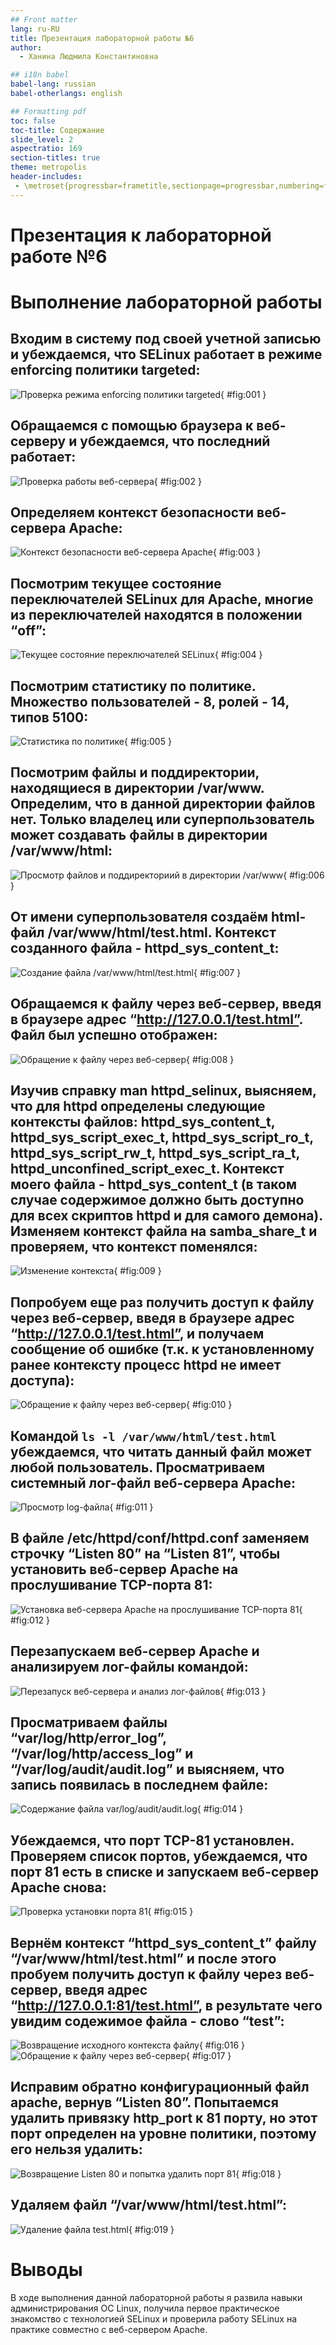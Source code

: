 ```yaml
---
## Front matter
lang: ru-RU
title: Презентация лабораторной работы №6
author:
  - Ханина Людмила Константиновна

## i18n babel
babel-lang: russian
babel-otherlangs: english

## Formatting pdf
toc: false
toc-title: Содержание
slide_level: 2
aspectratio: 169
section-titles: true
theme: metropolis
header-includes:
 - \metroset{progressbar=frametitle,sectionpage=progressbar,numbering=fraction}
---
```


# Презентация к лабораторной работе №6

# Выполнение лабораторной работы

## Входим в систему под своей учетной записью и убеждаемся, что SELinux работает в режиме enforcing политики targeted:
![Проверка режима enforcing политики targeted](images/1.png){ #fig:001 }

## Обращаемся с помощью браузера к веб-серверу и убеждаемся, что последний работает:
![Проверка работы веб-сервера](images/2.png){ #fig:002 }

## Определяем контекст безопасности веб-сервера Apache:
![Контекст безопасности веб-сервера Apache](images/3.png){ #fig:003 }

## Посмотрим текущее состояние переключателей SELinux для Apache, многие из переключателей находятся в положении “off”:
![Текущее состояние переключателей SELinux](images/4.png){ #fig:004 }

## Посмотрим статистику по политике. Множество пользователей - 8, ролей - 14, типов 5100:
![Статистика по политике](images/5.png){ #fig:005 }

## Посмотрим файлы и поддиректории, находящиеся в директории /var/www. Определим, что в данной директории файлов нет. Только владелец или суперпользователь может создавать файлы в директории /var/www/html:
![Просмотр файлов и поддиректориий в директории /var/www](images/6.png){ #fig:006 }

## От имени суперпользователя создаём html-файл /var/www/html/test.html. Контекст созданного файла - httpd_sys_content_t:
![Создание файла /var/www/html/test.html](images/7.png){ #fig:007 }

## Обращаемся к файлу через веб-сервер, введя в браузере адрес “http://127.0.0.1/test.html”. Файл был успешно отображен:
![Обращение к файлу через веб-сервер](images/8.png){ #fig:008 }

## Изучив справку man httpd_selinux, выясняем, что для httpd определены следующие контексты файлов: httpd_sys_content_t, httpd_sys_script_exec_t, httpd_sys_script_ro_t, httpd_sys_script_rw_t, httpd_sys_script_ra_t, httpd_unconfined_script_exec_t. Контекст моего файла - httpd_sys_content_t (в таком случае содержимое должно быть доступно для всех скриптов httpd и для самого демона). Изменяем контекст файла на samba_share_t и проверяем, что контекст поменялся:
![Изменение контекста](images/9.png){ #fig:009 }

## Попробуем еще раз получить доступ к файлу через веб-сервер, введя в браузере адрес “http://127.0.0.1/test.html”, и получаем сообщение об ошибке (т.к. к установленному ранее контексту процесс httpd не имеет доступа):
![Обращение к файлу через веб-сервер](images/10.png){ #fig:010 }

## Командой ```ls -l /var/www/html/test.html``` убеждаемся, что читать данный файл может любой пользователь. Просматриваем системный лог-файл веб-сервера Apache:
![Просмотр log-файла](images/11.png){ #fig:011 }

## В файле /etc/httpd/conf/httpd.conf заменяем строчку “Listen 80” на “Listen 81”, чтобы установить веб-сервер Apache на прослушивание TCP-порта 81:
![Установка веб-сервера Apache на прослушивание TCP-порта 81](images/12.png){ #fig:012 }

## Перезапускаем веб-сервер Apache и анализируем лог-файлы командой:
![Перезапуск веб-сервера и анализ лог-файлов](images/13.png){ #fig:013 }

## Просматриваем файлы “var/log/http/error_log”, “/var/log/http/access_log” и “/var/log/audit/audit.log” и выясняем, что запись появилась в последнем файле:
![Содержание файла var/log/audit/audit.log](images/14.png){ #fig:014 }

## Убеждаемся, что порт TCP-81 установлен. Проверяем список портов, убеждаемся, что порт 81 есть в списке и запускаем веб-сервер Apache снова:
![Проверка установки порта 81](images/15.png){ #fig:015 }

## Вернём контекст “httpd_sys_cоntent_t” файлу “/var/www/html/test.html” и после этого пробуем получить доступ к файлу через веб-сервер, введя адрес “http://127.0.0.1:81/test.html”, в результате чего увидим содежимое файла - слово “test”:
![Возвращение исходного контекста файлу](images/16.png){ #fig:016 }
![Обращение к файлу через веб-сервер](images/17.png){ #fig:017 }

## Исправим обратно конфигурационный файл apache, вернув “Listen 80”. Попытаемся удалить привязку http_port к 81 порту, но этот порт определен на уровне политики, поэтому его нельзя удалить:
![Возвращение Listen 80 и попытка удалить порт 81](images/18.png){ #fig:018 }

## Удаляем файл “/var/www/html/test.html”:
![Удаление файла test.html](images/19.png){ #fig:019 }

# Выводы
В ходе выполнения данной лабораторной работы я развила навыки администрирования ОС Linux, получила первое практическое знакомство с технологией SELinux и проверила работу SELinux на практике совместно с веб-сервером Apache.

